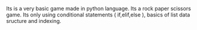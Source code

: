 Its is a very basic game made in python language.
Its a rock paper scissors game.
Its only using conditional statements ( if,elif,else ), basics of list data sructure and indexing.
